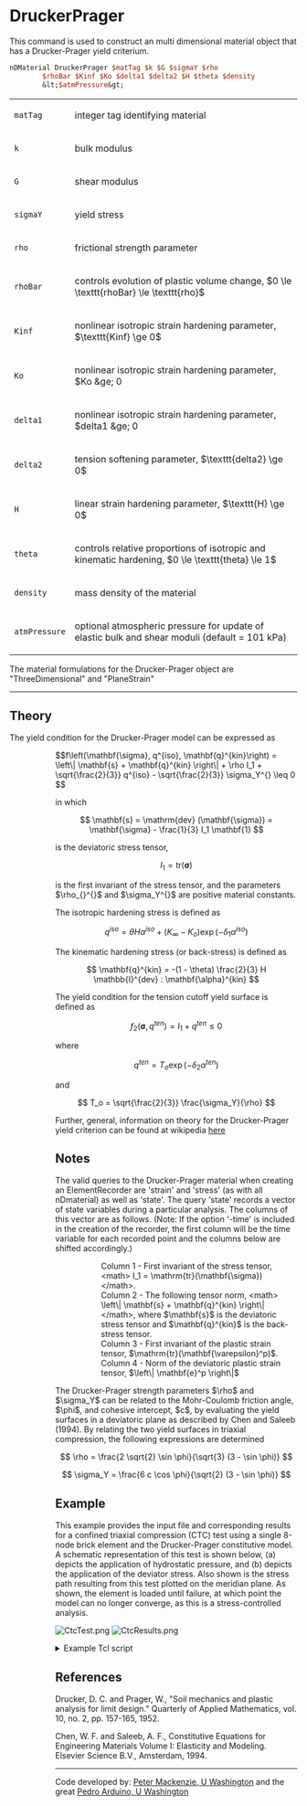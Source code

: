 # DruckerPrager

<p>This command is used to construct an multi dimensional material
object that has a Drucker-Prager yield criterium.</p>

```tcl
nDMaterial DruckerPrager $matTag $k $G $sigmaY $rho
        $rhoBar $Kinf $Ko $delta1 $delta2 $H $theta $density
        &lt;$atmPressure&gt;
```

<table>
<tbody>
<tr class="odd">
<td><code class="parameter-table-variable">matTag</code></td>
<td><p>integer tag identifying material</p></td>
</tr>
<tr class="even">
<td><code class="parameter-table-variable">k</code></td>
<td><p>bulk modulus</p></td>
</tr>
<tr class="odd">
<td><code class="parameter-table-variable">G</code></td>
<td><p>shear modulus</p></td>
</tr>
<tr class="even">
<td><code class="parameter-table-variable">sigmaY</code></td>
<td><p>yield stress</p></td>
</tr>
<tr class="odd">
<td><code class="parameter-table-variable">rho</code></td>
<td><p>frictional strength parameter</p></td>
</tr>
<tr class="even">
<td><code class="parameter-table-variable">rhoBar</code></td>
<td><p>controls evolution of plastic volume change, $0 \le \texttt{rhoBar}
\le \texttt{rho}$</p></td>
</tr>
<tr class="odd">
<td><code class="parameter-table-variable">Kinf</code></td>
<td><p>nonlinear isotropic strain hardening parameter, $\texttt{Kinf} \ge 0$</p></td>
</tr>
<tr class="even">
<td><code class="parameter-table-variable">Ko</code></td>
<td><p>nonlinear isotropic strain hardening parameter, $Ko &amp;ge;
0</p></td>
</tr>
<tr class="odd">
<td><p><code class="parameter-table-variable">delta1</code></p></td>
<td><p>nonlinear isotropic strain hardening parameter, $delta1 &amp;ge;
0</p></td>
</tr>
<tr class="even">
<td><p><code class="parameter-table-variable">delta2</code></p></td>
<td><p>tension softening parameter, $\texttt{delta2} \ge 0$</p></td>
</tr>
<tr class="odd">
<td><code class="parameter-table-variable">H</code></td>
<td><p>linear strain hardening parameter, $\texttt{H} \ge 0$</p></td>
</tr>
<tr class="even">
<td><code class="parameter-table-variable">theta</code></td>
<td><p>controls relative proportions of isotropic and kinematic
hardening, $0 \le \texttt{theta} \le 1$</p></td>
</tr>
<tr class="odd">
<td><code class="parameter-table-variable">density</code></td>
<td><p>mass density of the material</p></td>
</tr>
<tr class="even">
<td><p><code>atmPressure</code></p></td>
<td><p>optional atmospheric pressure for update of elastic bulk and
shear moduli (default = 101 kPa)</p></td>
</tr>
</tbody>
</table>
<p>The material formulations for the Drucker-Prager object are
"ThreeDimensional" and "PlaneStrain"</p>
<hr />

<h2 id="theory">Theory</h2>
<p>The yield condition for the Drucker-Prager model can be expressed
as</p>
<dl>
<dt></dt>
<dd>
<dl>
<dt></dt>
<dd>
$$f\left(\mathbf{\sigma}, q^{iso}, \mathbf{q}^{kin}\right) =
\left\| \mathbf{s} + \mathbf{q}^{kin} \right\| + \rho I_1 +
\sqrt{\frac{2}{3}} q^{iso} - \sqrt{\frac{2}{3}} \sigma_Y^{} \leq 0
$$

<p>in which</p>

$$ \mathbf{s} = \mathrm{dev} (\mathbf{\sigma}) =
\mathbf{\sigma} - \frac{1}{3} I_1 \mathbf{1}
$$
<p>is the deviatoric stress tensor,</p>

$$ I_1 = \mathrm{tr}(\mathbf{\sigma})
$$
<p>is the first invariant of the stress tensor, and the parameters
$\rho_{}^{}$ and
$\sigma_Y^{}$ are positive material
constants.</p>
<p>The isotropic hardening stress is defined as</p>

$$ q^{iso} = \theta H \alpha^{iso} + (K_{\infty} - K_o)
\exp(-\delta_1 \alpha^{iso})
$$
<p>The kinematic hardening stress (or back-stress) is defined as</p>

$$ \mathbf{q}^{kin} = -(1 - \theta) \frac{2}{3} H
\mathbb{I}^{dev} : \mathbf{\alpha}^{kin}
$$
<p>The yield condition for the tension cutoff yield surface is defined
as</p>

$$ f_2(\mathbf{\sigma}, q^{ten}) = I_1 + q^{ten} \leq 0
$$
<p>where</p>

$$ q^{ten} = T_o \exp(-\delta_2^{} \alpha^{ten})
$$
<p>and</p>

$$ T_o = \sqrt{\frac{2}{3}} \frac{\sigma_Y}{\rho}
$$
<p>Further, general, information on theory for the Drucker-Prager yield
criterion can be found at wikipedia <a
href="http://en.wikipedia.org/wiki/Drucker_Prager_yield_criterion">here</a></p>
<h2 id="notes">Notes</h2>
<p>The valid queries to the Drucker-Prager material when creating an
ElementRecorder are 'strain' and 'stress' (as with all nDmaterial) as
well as 'state'. The query 'state' records a vector of state variables
during a particular analysis. The columns of this vector are as follows.
(Note: If the option '-time' is included in the creation of the
recorder, the first column will be the time variable for each recorded
point and the columns below are shifted accordingly.)</p>
<dl>
<dt></dt>
<dd>
<dl>
<dt></dt>
<dd>
Column 1 - First invariant of the stress tensor, &lt;math&gt; I_1 =
\mathrm{tr}(\mathbf{\sigma}) &lt;/math&gt;.
</dd>
<dd>
Column 2 - The following tensor norm, &lt;math&gt; \left\| \mathbf{s} +
\mathbf{q}^{kin} \right\| &lt;/math&gt;, where
$\mathbf{s}$ is the deviatoric stress tensor and
$\mathbf{q}^{kin}$ is the back-stress tensor.
</dd>
<dd>
Column 3 - First invariant of the plastic strain tensor, $\mathrm{tr}(\mathbf{\varepsilon}^p)$.
</dd>
<dd>
Column 4 - Norm of the deviatoric plastic strain tensor, $\left\| \mathbf{e}^p \right\|$
</dd>
</dl>
</dd>
</dl>
<p>The Drucker-Prager strength parameters $\rho$ and $\sigma_Y$ can be related to
the Mohr-Coulomb friction angle, $\phi$, and
cohesive intercept, $c$, by evaluating the
yield surfaces in a deviatoric plane as described by Chen and Saleeb
(1994). By relating the two yield surfaces in triaxial compression, the
following expressions are determined</p>

$$ \rho = \frac{2 \sqrt{2} \sin \phi}{\sqrt{3} (3 - \sin
\phi)}
$$

$$ \sigma_Y = \frac{6 c \cos \phi}{\sqrt{2} (3 - \sin \phi)}
$$
<h2 id="example">Example</h2>
<p>This example provides the input file and corresponding results for a
confined triaxial compression (CTC) test using a single 8-node brick
element and the Drucker-Prager constitutive model. A schematic
representation of this test is shown below, (a) depicts the application
of hydrostatic pressure, and (b) depicts the application of the deviator
stress. Also shown is the stress path resulting from this test plotted
on the meridian plane. As shown, the element is loaded until failure, at
which point the model can no longer converge, as this is a
stress-controlled analysis.</p>
<p><img src="/OpenSeesRT/contrib/static/CtcTest.png" title="CtcTest.png" alt="CtcTest.png" /> <img
src="/OpenSeesRT/contrib/static/CtcResults.png" title="CtcResults.png" alt="CtcResults.png" /></p>
<p>

<details><summary>Example Tcl script</summary>

```tcl
# File is generated for the purposes of testing the 
# Drucker-Prager model -->; conventional triaxial 
# compression test 
#
# Created: 03.16.2009 CRM 
# Updated: 12.02.2011 CRM
#---> Basic units used are kN and meters 
##
# create the modelBuilder and build the model</li>
wipe
model BasicBuilder -ndm 3 -ndf 3

# --create the nodes</li>

node 1 1.0 0.0 0.0
node 2 1.0 1.0 0.0
node 3 0.0 1.0 0.0
node 4 0.0 0.0 0.0
node 5 1.0 0.0 1.0
node 6 1.0 1.0 1.0
node 7 0.0 1.0 1.0
node 8 0.0 0.0 1.0

# --triaxial test boundary conditions</li>

fix 1 0 1 1 
fix 2 0 0 1 
fix 3 1 0 1 
fix 4 1 1 1 
fix 5 0 1 0 
fix 6 0 0 0 
fix 7 1 0 0 
fix 8 1 1 0

# --define material parameters for the model</li>
# ---bulk modulus</li>

set k 27777.78

# ---shear modulus</li>

set G 9259.26

# ---yield stress</li>

set sigY 5.0

# ---failure surface and associativity</li>

set rho 0.398 set rhoBar 0.398

# ---isotropic hardening</li>

set Kinf 0.0 set Ko 0.0 set delta1 0.0

# ---kinematic hardening</li>

set H 0.0 set theta 1.0

# ---tension softening</li>

set delta2 0.0

# ---mass density</li>

set mDen 1.7

# --material models
# type tag k G sigY rho rhoBar Kinf Ko delta1 delta2 H theta density

nDMaterial DruckerPrager 2 $k $G $sigY $rho $rhoBar $Kinf $Ko $delta1 \
        $delta2 $H $theta $mDen

# --create the element
# type tag nodes matID bforce1 bforce2 bforce3

element stdBrick 1 1 2 3 4 5 6 7 8 2 0.0 0.0 0.0
puts "model Built..."

#
# create the recorders
#
set step 0.1

# record nodal displacements
recorder Node -file displacements1.out -time -dT $step -nodeRange 1 8 -dof 1 2 3 disp

# record the element stress, strain, and state at one of the Gauss
# points
recorder Element -ele 1 -time -file stress1.out -dT $step material 2 stress 
recorder Element -ele 1 -time -file strain1.out -dT $step material 2 strain 
recorder Element -ele 1 -time -file state1.out -dT $step material 2 state

puts "recorders set..."

# create the loading


# --pressure magnitude

set p 10.0 
set pNode [expr -$p/4]

# --loading object for hydrostatic pressure

pattern Plain 1 {Series -time {0 10 100} -values {0 1 1} -factor 1} {
  load 1 $pNode 0.0 0.0 
  load 2 $pNode $pNode 0.0 
  load 3 0.0 $pNode 0.0
  load 5 $pNode 0.0 0.0 
  load 6 $pNode $pNode 0.0 
  load 7 0.0 $pNode 0.0
}

# --loading object deviator stress

pattern Plain 2 {Series -time {0 10 100} -values {0 1 5} -factor 1} {
  load 5 0.0 0.0 $pNode 
  load 6 0.0 0.0 $pNode 
  load 7 0.0 0.0 $pNode 
  load 8 0.0 0.0 $pNode 
}

# create the analysis

integrator LoadControl 0.1 
numberer RCM 
system SparseGeneral
constraints Transformation 
test NormDispIncr 1e-5 10 1 
algorithm Newton
analysis Static

puts "starting the hydrostatic analysis..." 
set startT [clock seconds] 
analyze 1000
set endT [clock seconds] 
puts "triaxial shear application finished..." 
puts "loading analysis execution time: [expr $endT-$startT] seconds."
wipe 
```

</details>


<h2 id="references">References</h2>
<p>Drucker, D. C. and Prager, W., "Soil mechanics and plastic analysis
for limit design." Quarterly of Applied Mathematics, vol. 10, no. 2, pp.
157-165, 1952.</p>
<p>Chen, W. F. and Saleeb, A. F., Constitutive Equations for Engineering
Materials Volume I: Elasticity and Modeling. Elsevier Science B.V.,
Amsterdam, 1994.</p>

<hr />

<p>Code developed by: <span style="color:blue"><a
href="http://www.ce.washington.edu/people/faculty/bios/mackenzie_p.html">Peter
Mackenzie, U Washington</a></span> and the great 
<span style="color:blue"><a
href="http://www.ce.washington.edu/people/faculty/bios/arduino_p.html">Pedro
Arduino, U Washington</a></span></p>

